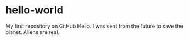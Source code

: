 # hello-world
My first repository on GitHub
Hello. I was sent from the future to save the planet. Aliens are real. 
